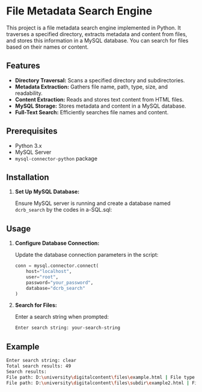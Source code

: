 # File Metadata Search Engine

This project is a file metadata search engine implemented in Python. It traverses a specified directory, extracts metadata and content from files, and stores this information in a MySQL database. You can search for files based on their names or content.

## Features

- **Directory Traversal:** Scans a specified directory and subdirectories.
- **Metadata Extraction:** Gathers file name, path, type, size, and readability.
- **Content Extraction:** Reads and stores text content from HTML files.
- **MySQL Storage:** Stores metadata and content in a MySQL database.
- **Full-Text Search:** Efficiently searches file names and content.

## Prerequisites

- Python 3.x
- MySQL Server
- `mysql-connector-python` package

## Installation

1. **Set Up MySQL Database:**

   Ensure MySQL server is running and create a database named `dcrb_search` by the codes in a-SQL.sql:


## Usage

1. **Configure Database Connection:**

   Update the database connection parameters in the script:

   ```python
   conn = mysql.connector.connect(
       host="localhost",
       user="root",
       password="your_password",
       database="dcrb_search"
   )
   ```

2. **Search for Files:**

   Enter a search string when prompted:

   ```sh
   Enter search string: your-search-string
   ```

## Example

```sh
Enter search string: clear
Total search results: 49
Search results:
File path: D:\university\digitalcontent\files\example.html | File type: html | count in file name: 1 | count in files: 3
File path: D:\university\digitalcontent\files\subdir\example2.html | File type: html | count in file name: 1 | count in files: 5
```
